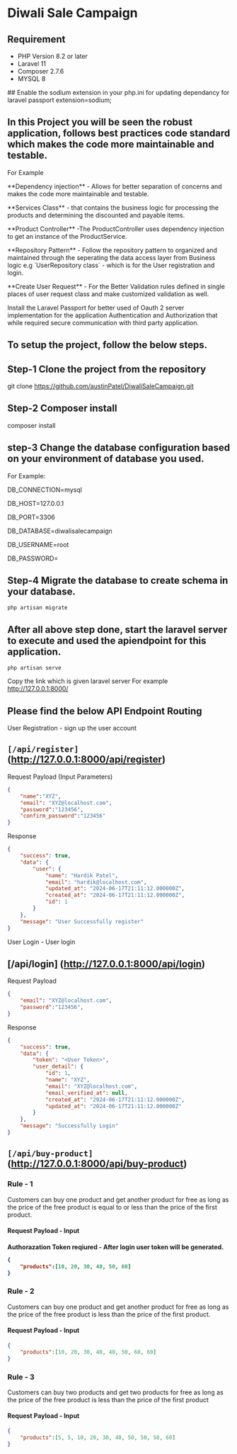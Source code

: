 # Diwali Sale Campaign

## Requirement 
<ul>
<li>PHP Version 8.2 or later</li>
<li>Laravel 11 </li>
<li>Composer 2.7.6</li>
<li>MYSQL 8 </li>
</ul>
## Enable the sodium extension in your php.ini for updating dependancy for laravel passport
extension=sodium;

## In this Project you will be seen the robust application, follows best practices code standard which makes the code more maintainable and testable.
For Example

<p> **Dependency injection** - Allows for better separation of concerns and makes the code more maintainable and testable.</p>
<p> **Services Class** - that contains the business logic for processing the products and determining the discounted and payable items.</p>
<p> **Product Controller** -The ProductController uses dependency injection to get an instance of the ProductService.</p>
<p> **Repository Pattern** - Follow the repository pattern to organized and maintained through the seperating the data access layer from Business logic e.g
`UserRepository class` - which is for the User registration and login.</p>

<p> **Create User Request** - For the Better Validation rules defined in single places of user request class and make customized validation as well.</p>

<p>Install the Laravel Passport for better used of Oauth 2 server implementation for the application Authentication and Authorization that while required secure communication with third party application.</p>

## To setup the project, follow the below steps.

## Step-1  Clone the project from the repository
git clone https://github.com/austinPatel/DiwaliSaleCampaign.git

## Step-2 Composer install 
composer install

## step-3 Change the database configuration based on your environment of database you used.

For Example:

<p>DB_CONNECTION=mysql</p>
<p>DB_HOST=127.0.0.1</p>
<p>DB_PORT=3306</p>
<p>DB_DATABASE=diwalisalecampaign</p>
<p>DB_USERNAME=root</p>
<p>DB_PASSWORD=</p>

## Step-4 Migrate the database to create schema in your database.
`php artisan migrate`

## After all above step done, start the laravel server to execute and used the apiendpoint for this application.
`php artisan serve`

Copy the link which is given laravel server
For example
http://127.0.0.1:8000/

## Please find the below API Endpoint Routing

User Registration - sign up the user account

## `[/api/register]`(http://127.0.0.1:8000/api/register)

<p>
Request Payload (Input Parameters)

```JSON
{
    "name":"XYZ",
    "email": "XYZ@localhost.com",
    "password":"123456",
    "confirm_password":"123456"
}
``` 
</p>

<p>
Response

```JSON
{
    "success": true,
    "data": {
        "user": {
            "name": "Hardik Patel",
            "email": "hardik@localhost.com",
            "updated_at": "2024-06-17T21:11:12.000000Z",
            "created_at": "2024-06-17T21:11:12.000000Z",
            "id": 1
        }
    },
    "message": "User Successfully register"
}
```
</p>

User Login - User login
## [/api/login] (http://127.0.0.1:8000/api/login)

Request Payload

```JSON
{
    "email": "XYZ@localhost.com",
    "password":"123456",
}
```

Response

```JSON
{
    "success": true,
    "data": {
        "token": "<User Token>",
        "user_detail": {
            "id": 1,
            "name": "XYZ",
            "email": "XYZ@localhost.com",
            "email_verified_at": null,
            "created_at": "2024-06-17T21:11:12.000000Z",
            "updated_at": "2024-06-17T21:11:12.000000Z"
        }
    },
    "message": "Successfully Login"
}
```

## `[/api/buy-product]` (http://127.0.0.1:8000/api/buy-product)


<h3>Rule - 1 </h3>
<p>Customers can buy one product and get another product for free as long as the price of the free product is equal to or less than the price of the first product.</p>

<h4>Request Payload - Input</h4>
<h4>Authorazation Token reqiured - After login user token will be generated.

```JSON
{
    "products":[10, 20, 30, 40, 50, 60]
}
```

<h3>Rule - 2 </h3>
<p>Customers can buy one product and get another product for free as long as the price of the free product is less than the price of the first product.</p>

<h4>Request Payload - Input</h4>

```JSON
{
    "products":[10, 20, 30, 40, 40, 50, 60, 60]
}
```
<h3>Rule - 3 </h3> 
<p>Customers can buy two products and get two products for free as long as the price of the free product is less than the price of the first product</p>

<h4>Request Payload - Input</h4>

```JSON
{
    "products":[5, 5, 10, 20, 30, 40, 50, 50, 50, 60]
}
```